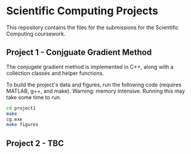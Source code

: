 # Scientific Computing Projects

This repository contains the files for the submissions for the Scientific Computing coursework.


## Project 1 - Conjguate Gradient Method

The conjugate gradient method is implemented in C++, along with a collection classes and helper functions.

To build the project's data and figures, run the following code (requires MATLAB, g++, and make).
Warning: memory intensive. Running this may take some time to run.

```bash
cd project1
make
cg.exe
make figures
```

## Project 2 - TBC

